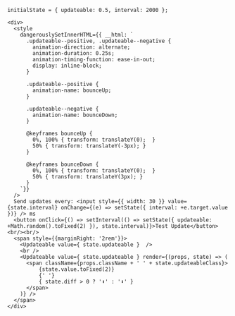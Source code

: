     initialState = { updateable: 0.5, interval: 2000 };

    <div>
      <style
        dangerouslySetInnerHTML={{ __html: `
          .updateable--positive, .updateable--negative {
            animation-direction: alternate;
            animation-duration: 0.25s;
            animation-timing-function: ease-in-out;
            display: inline-block;
          }

          .updateable--positive {
            animation-name: bounceUp;
          }

          .updateable--negative {
            animation-name: bounceDown;
          }

          @keyframes bounceUp {
            0%, 100% { transform: translateY(0);  }
            50% { transform: translateY(-3px); }
          }

          @keyframes bounceDown {
            0%, 100% { transform: translateY(0);  }
            50% { transform: translateY(3px); }
          }
        `}}
      />
      Send updates every: <input style={{ width: 30 }} value={state.interval} onChange={(e) => setState({ interval: +e.target.value })} /> ms
      <button onClick={() => setInterval(() => setState({ updateable: +Math.random().toFixed(2) }), state.interval)}>Test Update</button><br/><br/>
      <span style={{marginRight: '2rem'}}>
        <Updateable value={ state.updateable }  />
        <br />
        <Updateable value={ state.updateable } render={(props, state) => (
          <span className={props.className + ' ' + state.updateableClass}>
              {state.value.toFixed(2)}
              {' '}
              { state.diff > 0 ? '⬆️' : '⬇️' }
          </span>
        )} />
      </span>
    </div>
